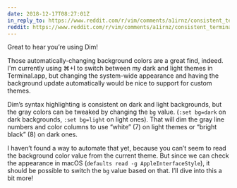 ```yaml
---
date: 2018-12-17T08:27:01Z
in_reply_to: https://www.reddit.com/r/vim/comments/a1irnz/consistent_terminal_colors_with_16ansicolor_vim/ebtn99c/
reddit: https://www.reddit.com/r/vim/comments/a1irnz/consistent_terminal_colors_with_16ansicolor_vim/ebyuifz/
---
```


Great to hear you’re using Dim!

Those automatically-changing background colors are a great find, indeed. I'm currently using ⌘+I to switch between my dark and light themes in Terminal.app, but changing the system-wide appearance and having the background update automatically would be nice to support for custom themes. 

Dim’s syntax highlighting is consistent on dark and light backgrounds, but the gray colors can be tweaked by changing the `bg` value. (`:set bg=dark` on dark backgrounds, `:set bg=light` on light ones). That will dim the gray line numbers and color columns to use “white” (7) on light themes or “bright black” (8) on dark ones.

I haven’t found a way to automate that yet, because you can’t seem to read the background color value from the current theme. But since we can check the appearance in macOS (`defaults read -g AppleInterfaceStyle`), it should be possible to switch the `bg` value based on that. I’ll dive into this a bit more!
